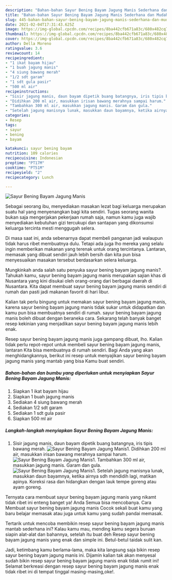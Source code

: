 ```yaml
---
description: "Bahan-bahan Sayur Bening Bayam Jagung Manis Sederhana dan Mudah Dibuat"
title: "Bahan-bahan Sayur Bening Bayam Jagung Manis Sederhana dan Mudah Dibuat"
slug: 445-bahan-bahan-sayur-bening-bayam-jagung-manis-sederhana-dan-mudah-dibuat
date: 2021-02-04T17:31:43.625Z
image: https://img-global.cpcdn.com/recipes/8ba442cfb671a83c/680x482cq70/sayur-bening-bayam-jagung-manis-foto-resep-utama.jpg
thumbnail: https://img-global.cpcdn.com/recipes/8ba442cfb671a83c/680x482cq70/sayur-bening-bayam-jagung-manis-foto-resep-utama.jpg
cover: https://img-global.cpcdn.com/recipes/8ba442cfb671a83c/680x482cq70/sayur-bening-bayam-jagung-manis-foto-resep-utama.jpg
author: Della Moreno
ratingvalue: 3.6
reviewcount: 14
recipeingredient:
- "1 ikat bayam hijau"
- "1 buah jagung manis"
- "4 siung bawang merah"
- "1/2 sdt garam"
- "1 sdt gula pasir"
- "500 ml air"
recipeinstructions:
- "Sisir jagung manis, daun bayam dipetik buang batangnya, iris tipis bawang merah."
- "Didihkan 200 ml air, masukkan irisan bawang merahnya sampai harum."
- "Tambahkan 300 ml air, masukkan jagung manis. Garam dan gula."
- "Setelah jagung manisnya lunak, masukkan daun bayamnya, ketika airnya sdh mendidih lagi, matikan apinya. Koreksi rasa dan hidangkan dengan lauk tempe goreng atau ayam goreng."
categories:
- Resep
tags:
- sayur
- bening
- bayam

katakunci: sayur bening bayam 
nutrition: 109 calories
recipecuisine: Indonesian
preptime: "PT17M"
cooktime: "PT51M"
recipeyield: "2"
recipecategory: Lunch

---
```



![Sayur Bening Bayam Jagung Manis](https://img-global.cpcdn.com/recipes/8ba442cfb671a83c/680x482cq70/sayur-bening-bayam-jagung-manis-foto-resep-utama.jpg)

Sebagai seorang ibu, menyediakan masakan lezat bagi keluarga merupakan suatu hal yang menyenangkan bagi kita sendiri. Tugas seorang  wanita bukan saja mengerjakan pekerjaan rumah saja, namun kamu juga wajib menyediakan kebutuhan gizi tercukupi dan santapan yang dikonsumsi keluarga tercinta mesti menggugah selera.

Di masa  saat ini, anda sebenarnya dapat membeli panganan jadi walaupun tidak harus ribet membuatnya dulu. Tetapi ada juga lho mereka yang selalu ingin memberikan makanan yang terenak untuk orang tercintanya. Lantaran, memasak yang dibuat sendiri jauh lebih bersih dan kita pun bisa menyesuaikan masakan tersebut berdasarkan selera keluarga. 



Mungkinkah anda salah satu penyuka sayur bening bayam jagung manis?. Tahukah kamu, sayur bening bayam jagung manis merupakan sajian khas di Nusantara yang kini disukai oleh orang-orang dari berbagai daerah di Nusantara. Kita dapat membuat sayur bening bayam jagung manis sendiri di rumah dan pasti jadi makanan favorit di hari libur.

Kalian tak perlu bingung untuk memakan sayur bening bayam jagung manis, karena sayur bening bayam jagung manis tidak sukar untuk didapatkan dan kamu pun bisa membuatnya sendiri di rumah. sayur bening bayam jagung manis boleh dibuat dengan beraneka cara. Sekarang telah banyak banget resep kekinian yang menjadikan sayur bening bayam jagung manis lebih enak.

Resep sayur bening bayam jagung manis juga gampang dibuat, lho. Kalian tidak perlu repot-repot untuk membeli sayur bening bayam jagung manis, lantaran Kita bisa membuatnya di rumah sendiri. Bagi Anda yang akan menghidangkannya, berikut ini resep untuk menyajikan sayur bening bayam jagung manis yang mantab yang bisa Kamu buat sendiri.

<!--inarticleads1-->

##### Bahan-bahan dan bumbu yang diperlukan untuk menyiapkan Sayur Bening Bayam Jagung Manis:

1. Siapkan 1 ikat bayam hijau
1. Siapkan 1 buah jagung manis
1. Sediakan 4 siung bawang merah
1. Sediakan 1/2 sdt garam
1. Sediakan 1 sdt gula pasir
1. Siapkan 500 ml air




<!--inarticleads2-->

##### Langkah-langkah menyiapkan Sayur Bening Bayam Jagung Manis:

1. Sisir jagung manis, daun bayam dipetik buang batangnya, iris tipis bawang merah.
<img src="https://img-global.cpcdn.com/steps/0b574a51459e47fb/160x128cq70/sayur-bening-bayam-jagung-manis-langkah-memasak-1-foto.jpg" alt="Sayur Bening Bayam Jagung Manis">1. Didihkan 200 ml air, masukkan irisan bawang merahnya sampai harum.
<img src="https://img-global.cpcdn.com/steps/44837a8ef749a5b0/160x128cq70/sayur-bening-bayam-jagung-manis-langkah-memasak-2-foto.jpg" alt="Sayur Bening Bayam Jagung Manis">1. Tambahkan 300 ml air, masukkan jagung manis. Garam dan gula.
<img src="https://img-global.cpcdn.com/steps/1a1846f49d738983/160x128cq70/sayur-bening-bayam-jagung-manis-langkah-memasak-3-foto.jpg" alt="Sayur Bening Bayam Jagung Manis">1. Setelah jagung manisnya lunak, masukkan daun bayamnya, ketika airnya sdh mendidih lagi, matikan apinya. Koreksi rasa dan hidangkan dengan lauk tempe goreng atau ayam goreng.




Ternyata cara membuat sayur bening bayam jagung manis yang nikamt tidak ribet ini enteng banget ya! Anda Semua bisa mencobanya. Cara Membuat sayur bening bayam jagung manis Cocok sekali buat kamu yang baru belajar memasak atau juga untuk kamu yang sudah pandai memasak.

Tertarik untuk mencoba membikin resep sayur bening bayam jagung manis mantab sederhana ini? Kalau kamu mau, mending kamu segera buruan siapin alat-alat dan bahannya, setelah itu buat deh Resep sayur bening bayam jagung manis yang enak dan simple ini. Betul-betul taidak sulit kan. 

Jadi, ketimbang kamu berlama-lama, maka kita langsung saja bikin resep sayur bening bayam jagung manis ini. Dijamin kalian tak akan menyesal sudah bikin resep sayur bening bayam jagung manis enak tidak rumit ini! Selamat berkreasi dengan resep sayur bening bayam jagung manis enak tidak ribet ini di tempat tinggal masing-masing,oke!.

